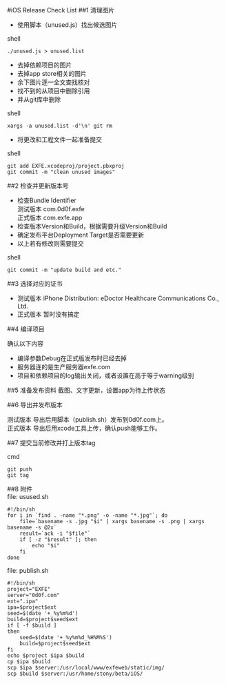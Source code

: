 #iOS Release Check List
##1 清理图片    

* 使用脚本（unused.js）找出候选图片

shell

    ./unused.js > unused.list

* 去掉依赖项目的图片
* 去掉app store相关的图片
* 余下图片逐一全文查找核对
* 找不到的从项目中删除引用
* 并从git库中删除

shell 

    xargs -a unused.list -d'\n' git rm
 
* 将更改和工程文件一起准备提交

shell

    git add EXFE.xcodeproj/project.pbxproj
    git commit -m "clean unused images"

##2 检查并更新版本号   

* 检查Bundle Identifier    
  测试版本 com.0d0f.exfe    
  正式版本 com.exfe.app    
* 检查版本Version和Build，根据需要升级Version和Build    
* 确定发布平台Deployment Target是否需要更新    
* 以上若有修改则需要提交

shell

    git commit -m "update build and etc."

##3 选择对应的证书    

* 测试版本 iPhone Distribution: eDoctor Healthcare Communications Co., Ltd.
* 正式版本 暂时没有搞定

##4 编译项目    

确认以下内容    

* 编译参数Debug在正式版发布时已经去掉    
* 服务器连的是生产服务器exfe.com    
* 项目和依赖项目的log输出关闭，或者设置在高于等于warning级别    

##5 准备发布资料
截图、文字更新，设置app为待上传状态

##6 导出并发布版本    

测试版本 导出后用脚本（publish.sh）发布到0d0f.com上。    
正式版本 导出后用xcode工具上传，确认push能够工作。

##7 提交当前修改并打上版本tag    

cmd

    git push
    git tag
    
##8 附件    
file: usused.sh

    #!/bin/sh
    for i in `find . -name "*.png" -o -name "*.jpg"`; do
        file=`basename -s .jpg "$i" | xargs basename -s .png | xargs basename -s @2x`
        result=`ack -i "$file"`
        if [ -z "$result" ]; then
            echo "$i"
        fi
    done

file: publish.sh

    #!/bin/sh
    project="EXFE"
    server="0d0f.com"
    ext=".ipa"
    ipa=$project$ext
    seed=$(date '+_%y%m%d')
    build=$project$seed$ext
    if [ -f $build ]
    then
        seed=$(date '+_%y%m%d_%H%M%S')
        build=$project$seed$ext
    fi
    echo $project $ipa $build
    cp $ipa $build
    scp $ipa $server:/usr/local/www/exfeweb/static/img/
    scp $build $server:/usr/home/stony/beta/iOS/


